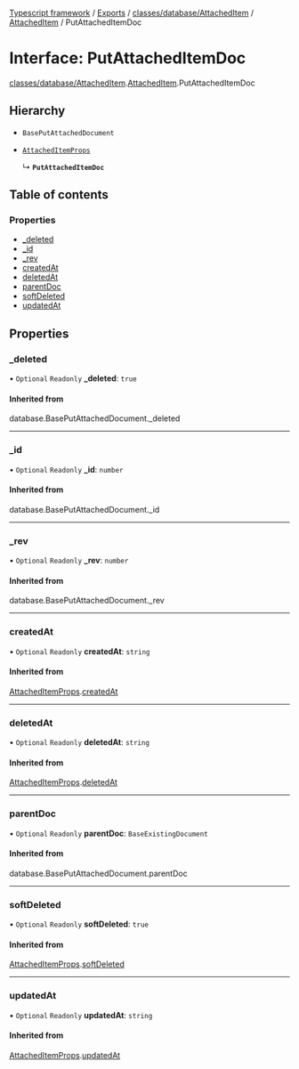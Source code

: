 [Typescript framework](../index.md) / [Exports](../modules.md) / [classes/database/AttachedItem](../modules/classes_database_AttachedItem.md) / [AttachedItem](../modules/classes_database_AttachedItem.AttachedItem.md) / PutAttachedItemDoc

# Interface: PutAttachedItemDoc

[classes/database/AttachedItem](../modules/classes_database_AttachedItem.md).[AttachedItem](../modules/classes_database_AttachedItem.AttachedItem.md).PutAttachedItemDoc

## Hierarchy

- `BasePutAttachedDocument`

- [`AttachedItemProps`](classes_database_AttachedItem.AttachedItem.AttachedItemProps.md)

  ↳ **`PutAttachedItemDoc`**

## Table of contents

### Properties

- [\_deleted](classes_database_AttachedItem.AttachedItem.PutAttachedItemDoc.md#_deleted)
- [\_id](classes_database_AttachedItem.AttachedItem.PutAttachedItemDoc.md#_id)
- [\_rev](classes_database_AttachedItem.AttachedItem.PutAttachedItemDoc.md#_rev)
- [createdAt](classes_database_AttachedItem.AttachedItem.PutAttachedItemDoc.md#createdat)
- [deletedAt](classes_database_AttachedItem.AttachedItem.PutAttachedItemDoc.md#deletedat)
- [parentDoc](classes_database_AttachedItem.AttachedItem.PutAttachedItemDoc.md#parentdoc)
- [softDeleted](classes_database_AttachedItem.AttachedItem.PutAttachedItemDoc.md#softdeleted)
- [updatedAt](classes_database_AttachedItem.AttachedItem.PutAttachedItemDoc.md#updatedat)

## Properties

### \_deleted

• `Optional` `Readonly` **\_deleted**: ``true``

#### Inherited from

database.BasePutAttachedDocument.\_deleted

___

### \_id

• `Optional` `Readonly` **\_id**: `number`

#### Inherited from

database.BasePutAttachedDocument.\_id

___

### \_rev

• `Optional` `Readonly` **\_rev**: `number`

#### Inherited from

database.BasePutAttachedDocument.\_rev

___

### createdAt

• `Optional` `Readonly` **createdAt**: `string`

#### Inherited from

[AttachedItemProps](classes_database_AttachedItem.AttachedItem.AttachedItemProps.md).[createdAt](classes_database_AttachedItem.AttachedItem.AttachedItemProps.md#createdat)

___

### deletedAt

• `Optional` `Readonly` **deletedAt**: `string`

#### Inherited from

[AttachedItemProps](classes_database_AttachedItem.AttachedItem.AttachedItemProps.md).[deletedAt](classes_database_AttachedItem.AttachedItem.AttachedItemProps.md#deletedat)

___

### parentDoc

• `Optional` `Readonly` **parentDoc**: `BaseExistingDocument`

#### Inherited from

database.BasePutAttachedDocument.parentDoc

___

### softDeleted

• `Optional` `Readonly` **softDeleted**: ``true``

#### Inherited from

[AttachedItemProps](classes_database_AttachedItem.AttachedItem.AttachedItemProps.md).[softDeleted](classes_database_AttachedItem.AttachedItem.AttachedItemProps.md#softdeleted)

___

### updatedAt

• `Optional` `Readonly` **updatedAt**: `string`

#### Inherited from

[AttachedItemProps](classes_database_AttachedItem.AttachedItem.AttachedItemProps.md).[updatedAt](classes_database_AttachedItem.AttachedItem.AttachedItemProps.md#updatedat)
